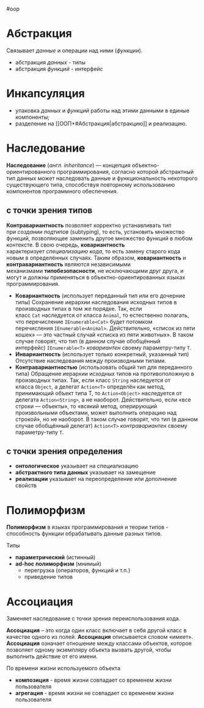 #oop


# Абстракция

Связывает *данные* и операции над ними (*функции*).

- абстракция *данных* - типы
- абстракция *функций* - интерфейс


# Инкапсуляция

- упаковка *данных* и *функций* работы над этими данными в единые компоненты;
- разделение на [[ООП+#Абстракция|абстракцию]] и реализацию.


# Наследование

**Наследование** (*англ. inheritance*) — концепция объектно-ориентированного программирования, согласно которой абстрактный тип данных может наследовать данные и функциональность некоторого существующего типа, способствуя повторному использованию компонентов программного обеспечения.

## с точки зрения типов

**Контравариантность** позволяет корректно устанавливать тип при *создании подтипов* (subtyping), то есть, установить множество функций, позволяющее заменить другое множество функций в любом контексте. В свою очередь, **ковариантность** характеризует *специализацию кода*, то есть замену старого кода новым в определённых случаях. Таким образом, **ковариантность** и **контравариантность** являются независимыми механизмами **типобезопасности**, не исключающими друг друга, и могут и должны применяться в объектно-ориентированных языках программирования.

- **Ковариантность** (использует переданный тип или его дочерние типы)
	Сохранение иерархии наследования исходных типов в производных типах в том же порядке. Так, если класс `Cat` наследуется от класса `Animal`, то естественно полагать, что перечисление `IEnumerable<Cat>` будет потомком перечисления `IEnumerable<Animal>`. Действительно, «список из пяти кошек» — это частный случай «списка из пяти животных». В таком случае говорят, что тип (в данном случае обобщённый интерфейс) `IEnumerable<T>` *ковариантен* своему параметру-типу `T`.
- **Инвариантность** (использует только конкретный, указанный тип)
	Отсутствие наследования между производными типами.
- **Контравариантностью** (использовать общий тип для переданного типа)
	Обращение иерархии исходных типов на противоположную в производных типах. Так, если класс `String` наследуется от класса `Object`, а делегат `Action<T>` определён как метод, принимающий объект типа T, то `Action<Object>` наследуется от делегата `Action<String>`, а не наоборот. Действительно, если «все строки — объекты», то «всякий метод, оперирующий произвольными объектами, может выполнить операцию над строкой», но не наоборот. В таком случае говорят, что тип (в данном случае обобщённый делегат) `Action<T>` *контравариантен* своему параметру-типу `T`.

## с точки зрения определения

- **онтологическое**
	указывает на специализацию
- **абстрактного типа данных**
	указывает на замещение
- **реализации**
	указывает на переопределение или дополнение свойств


# Полиморфизм

**Полиморфизм** в языках программирования и теории типов - способность функции обрабатывать данные разных типов.

Типы
- **параметрический** (истинный)
- **ad-hoc полиморфизм** (мнимый)
	- перегрузка (операторов, функций и т.п.)
	- приведение типов


# Ассоциация

Заменяет наследование с точки зрения переиспользования кода.

**Ассоциация** – это когда один класс включает в себя другой класс в качестве одного из полей. **Ассоциация** описывается словом «имеет».
**Ассоциация** означает отношение между классами объектов, которое позволяет одному экземпляру объекта вызвать другой, чтобы выполнить действие от его имени.

По времени жизни используемого объекта
- **композиция** - время жизни совпадает со временем жизни пользователя
- **агрегация** - время жизни не совпадает со временем жизни пользователя
